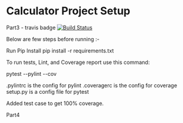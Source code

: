 # Calculator Project Setup
Part3 - travis badge
[![Build Status](https://app.travis-ci.com/Rajesh007x/calc2.svg?branch=main)](https://app.travis-ci.com/Rajesh007x/calc2)

Below are few steps before running :-

Run Pip Install
pip install -r requirements.txt

To run tests, Lint, and Coverage report use this command:

pytest  --pylint --cov

.pylintrc is the config for pylint
.coveragerc is the config for coverage
setup.py is a config file for pytest

Added test case to get 100% coverage.

Part4